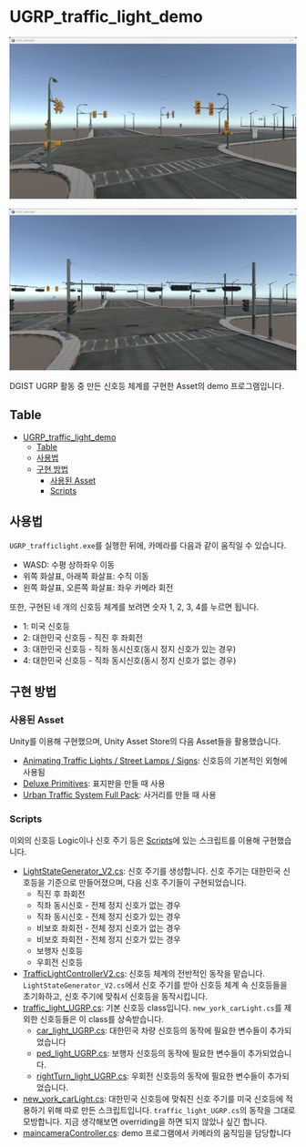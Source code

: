 # UGRP_traffic_light_demo

![](/image/america_trafficlight.png)

![](/image/korea_trafficlight.png)

DGIST UGRP 활동 중 만든 신호등 체계를 구현한 Asset의 demo 프로그램입니다.

## Table

- [UGRP\_traffic\_light\_demo](#ugrp_traffic_light_demo)
  - [Table](#table)
  - [사용법](#사용법)
  - [구현 방법](#구현-방법)
    - [사용된 Asset](#사용된-asset)
    - [Scripts](#scripts)

## 사용법

`UGRP_trafficlight.exe`를 실행한 뒤에, 카메라를 다음과 같이 움직일 수 있습니다. 

- WASD: 수평 상하좌우 이동
- 위쪽 화살표, 아래쪽 화살표: 수직 이동
- 왼쪽 화살표, 오른쪽 화살표: 좌우 카메라 회전

또한, 구현된 네 개의 신호등 체계를 보려면 숫자 1, 2, 3, 4를 누르면 됩니다.

- 1: 미국 신호등
- 2: 대한민국 신호등 - 직진 후 좌회전
- 3: 대한민국 신호등 - 직좌 동시신호(동시 정지 신호가 있는 경우)
- 4: 대한민국 신호등 - 직좌 동시신호(동시 정지 신호가 없는 경우)

## 구현 방법

### 사용된 Asset

Unity를 이용해 구현했으며, Unity Asset Store의 다음 Asset들을 활용했습니다.

- [Animating Traffic Lights / Street Lamps / Signs](https://assetstore.unity.com/packages/3d/props/exterior/animating-traffic-lights-street-lamps-signs-149530): 신호등의 기본적인 외형에 사용됨
- [Deluxe Primitives](https://assetstore.unity.com/packages/3d/props/deluxe-primitives-10769): 표지판을 만들 때 사용
- [Urban Traffic System Full Pack](https://assetstore.unity.com/packages/templates/systems/urban-traffic-system-full-pack-166688): 사거리를 만들 때 사용

### Scripts

이외의 신호등 Logic이나 신호 주기 등은 [Scripts](/Scripts/)에 있는 스크립트를 이용해 구현했습니다.

- [LightStateGenerator_V2.cs](/Scripts/LightStateGenerator_V2.cs): 신호 주기를 생성합니다. 신호 주기는 대한민국 신호등을 기준으로 만들어졌으며, 다음 신호 주기들이 구현되었습니다.
  - 직진 후 좌회전
  - 직좌 동시신호 - 전체 정지 신호가 없는 경우
  - 직좌 동시신호 - 전체 정지 신호가 있는 경우
  - 비보호 좌회전 - 전체 정지 신호가 없는 경우
  - 비보호 좌회전 - 전체 정지 신호가 있는 경우
  - 보행자 신호등
  - 우회전 신호등
- [TrafficLightControllerV2.cs](/Scripts/TrafficLightControllerV2.cs): 신호등 체계의 전반적인 동작을 맡습니다. `LightStateGenerator_V2.cs`에서 신호 주기를 받아 신호등 체계 속 신호등들을 초기화하고, 신호 주기에 맞춰서 신호등을 동작시킵니다.
- [traffic_light_UGRP.cs](/Scripts/traffic_light_UGRP.cs): 기본 신호등 class입니다. `new_york_carLight.cs`를 제외한 신호등들은 이 class를 상속받습니다.
  - [car_light_UGRP.cs](/Scripts/car_light_UGRP.cs): 대한민국 차량 신호등의 동작에 필요한 변수들이 추가되었습니다
  - [ped_light_UGRP.cs](/Scripts/ped_light_UGRP.cs): 보행자 신호등의 동작에 필요한 변수들이 추가되었습니다.
  - [rightTurn_light_UGRP.cs](/Scripts/rightTurn_light_UGRP.cs): 우회전 신호등의 동작에 필요한 변수들이 추가되었습니다.
- [new_york_carLight.cs](/Scripts/new_york_carLight.cs): 대한민국 신호등에 맞춰진 신호 주기를 미국 신호등에 적용하기 위해 따로 만든 스크립트입니다. `traffic_light_UGRP.cs`의 동작을 그대로 모방합니다. 지금 생각해보면 overriding을 하면 되지 않았나 싶긴 합니다.
- [maincameraController.cs](/Scripts/maincameraController.cs): demo 프로그램에서 카메라의 움직임을 담당합니다